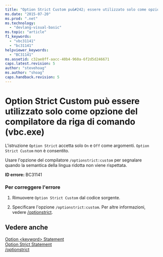 ```yaml
---
title: "Option Strict Custom pu&#242; essere utilizzato solo come opzione del compilatore da riga di comando (vbc.exe) | Microsoft Docs"
ms.date: "2015-07-20"
ms.prod: ".net"
ms.technology: 
  - "devlang-visual-basic"
ms.topic: "article"
f1_keywords: 
  - "vbc31141"
  - "bc31141"
helpviewer_keywords: 
  - "BC31141"
ms.assetid: c32ae8ff-aacc-40b4-960a-6f2d5d246671
caps.latest.revision: 5
author: "stevehoag"
ms.author: "shoag"
caps.handback.revision: 5
---
```

# Option Strict Custom pu&#242; essere utilizzato solo come opzione del compilatore da riga di comando (vbc.exe)
L'istruzione `Option Strict` accetta solo `On` e `Off` come argomenti. `Option Strict Custom` non è consentito.  
  
 Usare l'opzione del compilatore `/optionstrict:custom` per segnalare quando la semantica della lingua ridotta non viene rispettata.  
  
 **ID errore:** BC31141  
  
### Per correggere l'errore  
  
1.  Rimuovere `Option Strict Custom` dal codice sorgente.  
  
2.  Specificare l'opzione `/optionstrict:custom`. Per altre informazioni, vedere [\/optionstrict](../../visual-basic/reference/command-line-compiler/optionstrict.md).  
  
## Vedere anche  
 [Option \<keyword\> Statement](../../visual-basic/language-reference/statements/option-keyword-statement.md)   
 [Option Strict Statement](../../visual-basic/language-reference/statements/option-strict-statement.md)   
 [\/optionstrict](../../visual-basic/reference/command-line-compiler/optionstrict.md)